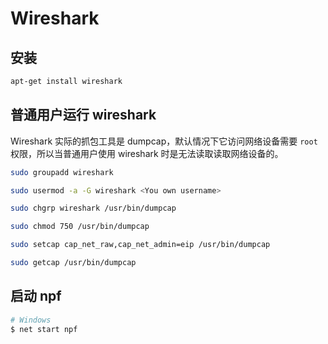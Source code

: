 # Wireshark

## 安装

```sh
apt-get install wireshark
```

## 普通用户运行 wireshark

Wireshark 实际的抓包工具是 dumpcap，默认情况下它访问网络设备需要 `root` 权限，所以当普通用户使用 wireshark 时是无法读取读取网络设备的。

```sh
sudo groupadd wireshark

sudo usermod -a -G wireshark <You own username>

sudo chgrp wireshark /usr/bin/dumpcap

sudo chmod 750 /usr/bin/dumpcap

sudo setcap cap_net_raw,cap_net_admin=eip /usr/bin/dumpcap

sudo getcap /usr/bin/dumpcap
```

## 启动 npf

```sh
# Windows
$ net start npf
```
